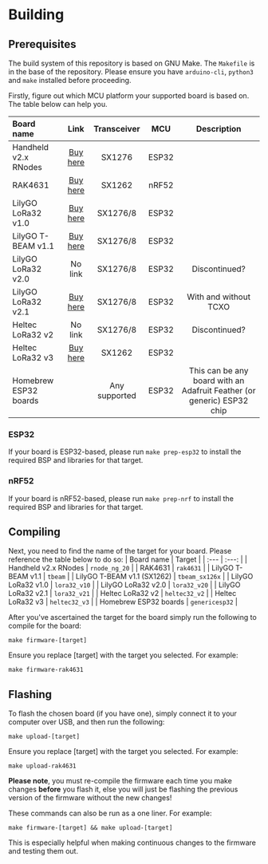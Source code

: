# Building
## Prerequisites
The build system of this repository is based on GNU Make. The `Makefile` is in the base of the repository. Please ensure you have `arduino-cli`, `python3` and `make` installed before proceeding.

Firstly, figure out which MCU platform your supported board is based on. The table below can help you.

| Board name | Link | Transceiver | MCU | Description | 
| :--- | :---: | :---: | :---: | :---: |
| Handheld v2.x RNodes | [Buy here](https://unsigned.io/shop/product/handheld-rnode) | SX1276 | ESP32 |
| RAK4631 | [Buy here](https://store.rakwireless.com/products/rak4631-lpwan-node?m=5&h=wisblock-core) | SX1262 | nRF52 |
| LilyGO LoRa32 v1.0 | [Buy here](https://www.lilygo.cc/products/lora32-v1-0) | SX1276/8 | ESP32 |
| LilyGO T-BEAM v1.1 | [Buy here](https://www.lilygo.cc/products/t-beam-v1-1-esp32-lora-module) | SX1276/8 | ESP32 |
| LilyGO LoRa32 v2.0 | No link | SX1276/8 | ESP32 | Discontinued? |
| LilyGO LoRa32 v2.1 |  [Buy here](https://www.lilygo.cc/products/lora3) | SX1276/8 | ESP32 | With and without TCXO |
| Heltec LoRa32 v2 | No link | SX1276/8 | ESP32 | Discontinued? |
| Heltec LoRa32 v3 | [Buy here](https://heltec.org/project/wifi-lora-32-v3/) | SX1262 | ESP32 | 
| Homebrew ESP32 boards | | Any supported | ESP32 | This can be any board with an Adafruit Feather (or generic) ESP32 chip |

### ESP32
If your board is ESP32-based, please run `make prep-esp32` to install the required BSP and libraries for that target.

### nRF52
If your board is nRF52-based, please run `make prep-nrf` to install the required BSP and libraries for that target.

## Compiling
Next, you need to find the name of the target for your board. Please reference the table below to do so:
| Board name | Target | 
| :--- | :---: |
| Handheld v2.x RNodes | `rnode_ng_20` |
| RAK4631 | `rak4631` |
| LilyGO T-BEAM v1.1 | `tbeam` |
| LilyGO T-BEAM v1.1 (SX1262) | `tbeam_sx126x` |
| LilyGO LoRa32 v1.0 | `lora32_v10` |
| LilyGO LoRa32 v2.0 | `lora32_v20` |
| LilyGO LoRa32 v2.1 | `lora32_v21` |
| Heltec LoRa32 v2 | `heltec32_v2` |
| Heltec LoRa32 v3 | `heltec32_v3` | 
| Homebrew ESP32 boards | `genericesp32` |

After you've ascertained the target for the board simply run the following to compile for the board:

`make firmware-[target]`

Ensure you replace [target] with the target you selected. For example:

`make firmware-rak4631`

## Flashing
To flash the chosen board (if you have one), simply connect it to your computer over USB, and then run the following:

`make upload-[target]`

Ensure you replace [target] with the target you selected. For example:

`make upload-rak4631`

**Please note**, you must re-compile the firmware each time you make changes **before** you flash it, else you will just be flashing the previous version of the firmware without the new changes!

These commands can also be run as a one liner. For example:

`make firmware-[target] && make upload-[target]`

This is especially helpful when making continuous changes to the firmware and testing them out.
